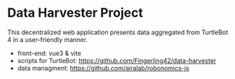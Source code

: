 # Data Harvester Project

This decentralized web application presents data aggregated from TurtleBot 4 in a user-friendly manner.

- front-end: vue3 & vite
- scripts for TurtleBot: https://github.com/Fingerling42/data-harvester
- data managment: https://github.com/airalab/robonomics-js